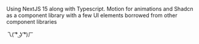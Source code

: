 Using NextJS 15 along with Typescript. 
Motion for animations and Shadcn as a component library with a few UI elements borrowed from other component libraries

乁( ͡° ͜ʖ ͡°)ㄏ